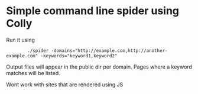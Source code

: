 # Simple command line spider using Colly

Run it using

            ./spider -domains="http://example.com,http://another-example.com" -keywords="keyword1,keyword2"

Output files will appear in the public dir per domain. Pages where a keyword matches will be listed.

Wont work with sites that are rendered using JS
